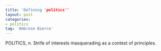 ```yaml
---
title: 'Defining 'politics''
layout: post
categories:
- politics
tag: 'Ambrose Bierce'
---
```


POLITICS, n. Strife of interests masquerading as a contest of principles.